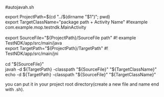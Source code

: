 #autojavah.sh
<div><div>export ProjectPath=$(cd "../$(dirname "$1")"; pwd)</div><div>export TargetClassName="package path + Activity Name" #!example com.example.mop.testndk.MainActivity</div><div><br></div><div>export SourceFile="${ProjectPath}/SourceFile path" #! example TestNDK/app/src/main/java</div><div>export TargetPath="${ProjectPath}/TargetPath" #! TestNDK/app/src/main/jni</div><div><br></div><div>cd "${SourceFile}"</div><div>javah -d ${TargetPath} -classpath "${SourceFile}" "${TargetClassName}"</div><div>echo -d ${TargetPath} -classpath "${SourceFile}" "${TargetClassName}"</div></div>

you can put it in your project root directory(create a new file and name end with .sh).

